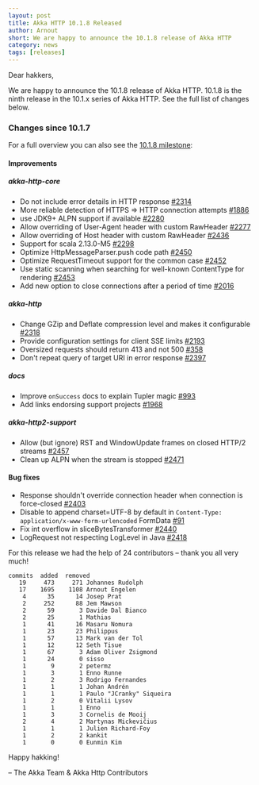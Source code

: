 ```yaml
---
layout: post
title: Akka HTTP 10.1.8 Released
author: Arnout
short: We are happy to announce the 10.1.8 release of Akka HTTP
category: news
tags: [releases]
---
```


Dear hakkers,

We are happy to announce the 10.1.8 release of Akka HTTP. 10.1.8 is the ninth release in the 10.1.x series of Akka HTTP.
See the full list of changes below.

### Changes since 10.1.7

For a full overview you can also see the [10.1.8 milestone](https://github.com/akka/akka-http/milestone/47?closed=1):

#### Improvements

##### akka-http-core

* Do not include error details in HTTP response [#2314](https://github.com/akka/akka-http/pull/2314)
* More reliable detection of HTTPS => HTTP connection attempts [#1886](https://github.com/akka/akka-http/pull/1886)
* use JDK9+ ALPN support if available [#2280](https://github.com/akka/akka-http/pull/2280)
* Allow overriding of User-Agent header with custom RawHeader [#2277](https://github.com/akka/akka-http/issues/2277)
* Allow overriding of Host header with custom RawHeader [#2436](https://github.com/akka/akka-http/issues/2436)
* Support for scala 2.13.0-M5 [#2298](https://github.com/akka/akka-http/pull/2298)
* Optimize HttpMessageParser.push code path [#2450](https://github.com/akka/akka-http/pull/2450)
* Optimize RequestTimeout support for the common case [#2452](https://github.com/akka/akka-http/pull/2452)
* Use static scanning when searching for well-known ContentType for rendering [#2453](https://github.com/akka/akka-http/pull/2453)
* Add new option to close connections after a period of time [#2016](https://github.com/akka/akka-http/pull/2016)

##### akka-http

* Change GZip and Deflate compression level and makes it configurable [#2318](https://github.com/akka/akka-http/issues/2318)
* Provide configuration settings for client SSE limits [#2193](https://github.com/akka/akka-http/pull/2193)
* Oversized requests should return 413 and not 500 [#358](https://github.com/akka/akka-http/issues/358)
* Don't repeat query of target URI in error response [#2397](https://github.com/akka/akka-http/issues/2397)

##### docs

* Improve `onSuccess` docs to explain Tupler magic [#993](https://github.com/akka/akka-http/issues/993)
* Add links endorsing support projects [#1968](https://github.com/akka/akka-http/issues/1968)

##### akka-http2-support

* Allow (but ignore) RST and WindowUpdate frames on closed HTTP/2 streams [#2457](https://github.com/akka/akka-http/pulls/2457)
* Clean up ALPN when the stream is stopped [#2471](https://github.com/akka/akka-http/pulls/2471)

#### Bug fixes

* Response shouldn't override connection header when connection is force-closed [#2403](https://github.com/akka/akka-http/issues/2403)
* Disable to append charset=UTF-8 by default in `Content-Type: application/x-www-form-urlencoded` FormData [#91](https://github.com/akka/akka-http/issues/91)
* Fix int overflow in sliceBytesTransformer [#2440](https://github.com/akka/akka-http/issues/2440)
* LogRequest not respecting LogLevel in Java [#2418](https://github.com/akka/akka-http/issues/2418)


For this release we had the help of 24 contributors – thank you all very much!

```
commits  added  removed
   19     473     271 Johannes Rudolph
   17    1695    1108 Arnout Engelen
    4      35      14 Josep Prat
    2     252      88 Jem Mawson
    2      59       3 Davide Dal Bianco
    2      25       1 Mathias
    1      41      16 Masaru Nomura
    1      23      23 Philippus
    1      57      13 Mark van der Tol
    1      12      12 Seth Tisue
    1      67       3 Adam Oliver Zsigmond
    1      24       0 sisso
    1       9       2 petermz
    1       3       1 Enno Runne
    1       2       3 Rodrigo Fernandes
    1       1       1 Johan Andrén
    1       1       1 Paulo "JCranky" Siqueira
    1       2       0 Vitalii Lysov
    1       1       1 Enno
    1       3       3 Cornelis de Mooij
    2       4       2 Martynas Mickevičius
    1       1       1 Julien Richard-Foy
    1       2       2 kankit
    1       0       0 Eunmin Kim
```

Happy hakking!

– The Akka Team & Akka Http Contributors
